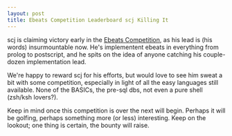 ```yaml
--- 
layout: post
title: Ebeats Competition Leaderboard scj Killing It
---
```

scj is claiming victory early in the [Ebeats Competition](http://rubyists.github.com/2011/04/01/show-us-your-beats-earn-a-pizza.html),
 as his lead is (his words) insurmountable now.
He's implementent ebeats in everything from prolog to postscript, and he spits
on the idea of anyone catching his couple-dozen implementation lead.

We're happy to reward scj for his efforts, but would love to see him sweat a bit
with some competition, especially in light of all the easy languages still
available.  None of the BASICs, the pre-sql dbs, not even a pure shell (zsh/ksh lovers?).

Keep in mind once this competition is over the next will begin.  Perhaps it will be golfing,
 perhaps something more (or less) interesting.  Keep on the lookout;  one thing is certain,
 the bounty will raise.
